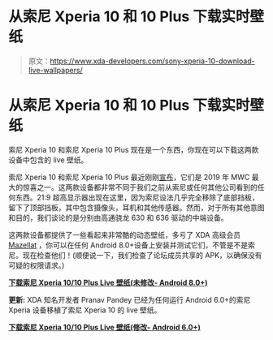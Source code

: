 # 从索尼 Xperia 10 和 10 Plus 下载实时壁纸

> 原文：<https://www.xda-developers.com/sony-xperia-10-download-live-wallpapers/>

# 从索尼 Xperia 10 和 10 Plus 下载实时壁纸

索尼 Xperia 10 和索尼 Xperia 10 Plus 现在是一个东西，你现在可以下载这两款设备中包含的 live 壁纸。

索尼 Xperia 10 和索尼 Xperia 10 Plus 最近刚刚[宣布](https://www.xda-developers.com/sony-xperia-1-xperia-10-xperia-10-plus-specifications-features/)，它们是 2019 年 MWC 最大的惊喜之一。这两款设备都非常不同于我们之前从索尼或任何其他公司看到的任何东西。21:9 超高显示器出现在这里，因为索尼设法几乎完全移除了底部挡板，留下了顶部挡板，其中包含摄像头，耳机和其他传感器。然而，对于所有其他意图和目的，我们谈论的是分别由高通骁龙 630 和 636 驱动的中端设备。

这两款设备都提供了一些看起来非常酷的动态壁纸，多亏了 XDA 高级会员 [Mazellat](https://forum.xda-developers.com/member.php?u=4561785) ，你可以在任何 Android 8.0+设备上安装并测试它们，不管是不是索尼。现在检查他们！(顺便说一下，我们检查了论坛成员共享的 APK，以确保没有可疑的权限请求。)

[**下载索尼 Xperia 10/10 Plus Live 壁纸(未修改- Android 8.0+)**](https://forum.xda-developers.com/crossdevice-dev/sony-themes-apps/xperia-10-10-plus-live-wallpaper-t3904174)

**更新:** XDA 知名开发者 Pranav Pandey 已经为任何运行 Android 6.0+的索尼 Xperia 设备移植了索尼 Xperia 10 的 live 壁纸。

[**下载索尼 Xperia 10/10 Plus Live 壁纸(修改- Android 6.0+)**](https://forum.xda-developers.com/crossdevice-dev/sony-themes-apps/port-live-wallpaper-t3906211)